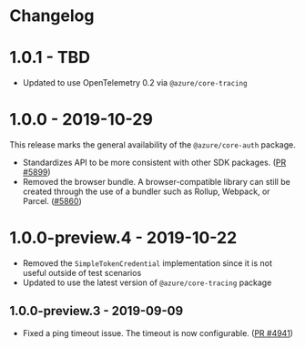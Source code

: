 # Changelog

# 1.0.1 - TBD

- Updated to use OpenTelemetry 0.2 via `@azure/core-tracing`

# 1.0.0 - 2019-10-29

This release marks the general availability of the `@azure/core-auth` package.

- Standardizes API to be more consistent with other SDK packages.
  ([PR #5899](https://github.com/Azure/azure-sdk-for-js/pull/5899))
- Removed the browser bundle. A browser-compatible library can still be created through the use of a bundler such as Rollup, Webpack, or Parcel.
  ([#5860](https://github.com/Azure/azure-sdk-for-js/pull/5860))

# 1.0.0-preview.4 - 2019-10-22

- Removed the `SimpleTokenCredential` implementation since it is not useful outside of test scenarios
- Updated to use the latest version of `@azure/core-tracing` package

## 1.0.0-preview.3 - 2019-09-09

- Fixed a ping timeout issue. The timeout is now configurable. ([PR #4941](https://github.com/Azure/azure-sdk-for-js/pull/4941))
